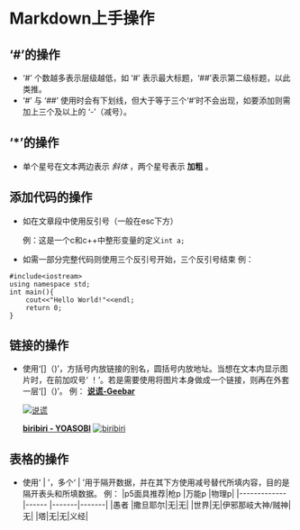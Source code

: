# Markdown上手操作

## ‘#’的操作

- ‘#’ 个数越多表示层级越低，如 ‘#’ 表示最大标题，‘##’表示第二级标题，以此类推。
- ‘#’ 与 ‘##’ 使用时会有下划线，但大于等于三个‘#’时不会出现，如要添加则需加上三个及以上的 ‘-’（减号）。

## ‘*’的操作
- 单个星号在文本两边表示  *斜体* ，两个星号表示 **加粗** 。

## 添加代码的操作
-  如在文章段中使用反引号（一般在esc下方）

	例：这是一个c和c++中整形变量的定义`int a;`
- 如需一部分完整代码则使用三个反引号开始，三个反引号结束
	例：
``` c++(这部分写所用语言名称能给代码上色)
#include<iostream>
using namespace std;
int main(){
	cout<<"Hello World!"<<endl;
	return 0;
}
```

## 链接的操作
- 使用‘[]（)’，方括号内放链接的别名，圆括号内放地址。当想在文本内显示图片时，在前加叹号‘ ！’。若是需要使用将图片本身做成一个链接，则再在外套一层‘[]（)’。
例： 
	[**说谎-Geebar**](https://www.bilibili.com/video/BV1fm4y1Y7LM/?spm_id_from=333.337.search-card.all.click&vd_source=61a7d0ff7ef2290dcbadefa0bee3d62f)

	[![说谎](https://p2.music.126.net/dXfWd-eY7ZSIjyiY1qYDrQ==/109951168700387757.jpg?param=130y130)](https://www.bilibili.com/video/BV1fm4y1Y7LM/?spm_id_from=333.337.search-card.all.click&vd_source=61a7d0ff7ef2290dcbadefa0bee3d62f)

	[**biribiri - YOASOBI**](https://www.youtube.com/watch?v=shZyg5VFI1Y)
	[![biribiri](https://i.ytimg.com/vi/shZyg5VFI1Y/hqdefault.jpg?sqp=-oaymwEcCNACELwBSFXyq4qpAw4IARUAAIhCGAFwAcABBg==&rs=AOn4CLBE0i-Hl8x37ogzk7kK1OdwYNKN8Q)](https://www.youtube.com/watch?v=shZyg5VFI1Y)

## 表格的操作
- 使用‘ | ’，多个‘ | ’用于隔开数据，并在其下方使用减号替代所填内容，目的是隔开表头和所填数据。
例：
	|p5面具推荐|枪p    |万能p |物理p|
	|------------- |------ |-------|-------|
	|愚者			 |撒旦耶尔|无|无|
	|世界|无|伊邪那岐大神/贼神|无|
	|塔|无|无|义经|
	
